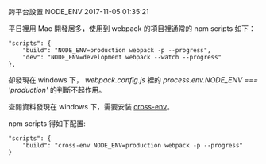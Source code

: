 跨平台設置 NODE_ENV
2017-11-05 01:35:21

平日裡用 Mac 開發居多，使用到 webpack 的項目裡通常的 npm scripts 如下：
    
    "scripts": {
        "build": "NODE_ENV=production webpack -p --progress",
        "dev": "NODE_ENV=development webpack --watch --progress"
    },    


卻發現在 windows 下， <em>webpack.config.js</em> 裡的 <em>process.env.NODE_ENV === 'production'</em> 的判斷不起作用。

查閱資料發現在 windows 下，需要安装 [cross-env](https://github.com/kentcdodds/cross-env)。

npm scripts 得如下配置:

    "scripts": {
        "build": "cross-env NODE_ENV=production webpack -p --progress"
    }

